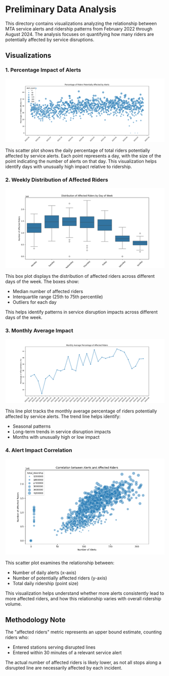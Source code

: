 # Preliminary Data Analysis

This directory contains visualizations analyzing the relationship between MTA service alerts and ridership patterns from February 2022 through August 2024. The analysis focuses on quantifying how many riders are potentially affected by service disruptions.

## Visualizations

### 1. Percentage Impact of Alerts

![Percentage Impact](./percentage_impact_of_alerts.png)

This scatter plot shows the daily percentage of total riders potentially affected by service alerts. Each point represents a day, with the size of the point indicating the number of alerts on that day. This visualization helps identify days with unusually high impact relative to ridership.

### 2. Weekly Distribution of Affected Riders

![Weekly Distribution](./affected_riders_by_day_of_week.png)

This box plot displays the distribution of affected riders across different days of the week. The boxes show:

- Median number of affected riders
- Interquartile range (25th to 75th percentile)
- Outliers for each day

This helps identify patterns in service disruption impacts across different days of the week.

### 3. Monthly Average Impact

![Monthly Trends](./monthly_average_percentage_affected_riders.png)

This line plot tracks the monthly average percentage of riders potentially affected by service alerts. The trend line helps identify:

- Seasonal patterns
- Long-term trends in service disruption impacts
- Months with unusually high or low impact

### 4. Alert Impact Correlation

![Alert Impact](./alert_impact.png)

This scatter plot examines the relationship between:

- Number of daily alerts (x-axis)
- Number of potentially affected riders (y-axis)
- Total daily ridership (point size)

This visualization helps understand whether more alerts consistently lead to more affected riders, and how this relationship varies with overall ridership volume.

## Methodology Note

The "affected riders" metric represents an upper bound estimate, counting riders who:

- Entered stations serving disrupted lines
- Entered within 30 minutes of a relevant service alert

The actual number of affected riders is likely lower, as not all stops along a disrupted line are necessarily affected by each incident.
